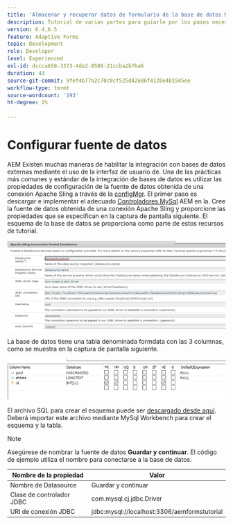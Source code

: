 ```yaml
---
title: 'Almacenar y recuperar datos de formulario de la base de datos MySQL: configurar fuente de datos'
description: Tutorial de varias partes para guiarle por los pasos necesarios para almacenar y recuperar datos de formulario
version: 6.4,6.5
feature: Adaptive Forms
topic: Development
role: Developer
level: Experienced
exl-id: dccca658-3373-4de2-8589-21ccba2b7ba6
duration: 43
source-git-commit: 9fef4b77a2c70c8cf525d42686f4120e481945ee
workflow-type: tm+mt
source-wordcount: '193'
ht-degree: 2%

---
```


# Configurar fuente de datos

AEM Existen muchas maneras de habilitar la integración con bases de datos externas mediante el uso de la interfaz de usuario de. Una de las prácticas más comunes y estándar de la integración de bases de datos es utilizar las propiedades de configuración de la fuente de datos obtenida de una conexión Apache Sling a través de la [configMgr](http://localhost:4502/system/console/configMgr).
El primer paso es descargar e implementar el adecuado [Controladores MySql](https://mvnrepository.com/artifact/mysql/mysql-connector-java) AEM en la.
Cree la fuente de datos obtenida de una conexión Apache Sling y proporcione las propiedades que se especifican en la captura de pantalla siguiente. El esquema de la base de datos se proporciona como parte de estos recursos de tutorial.

![data-source](assets/save-continue.PNG)

La base de datos tiene una tabla denominada formdata con las 3 columnas, como se muestra en la captura de pantalla siguiente.

![data-base](assets/data-base-tables.PNG)

El archivo SQL para crear el esquema puede ser [descargado desde aquí](assets/form-data-db.sql). Deberá importar este archivo mediante MySql Workbench para crear el esquema y la tabla.

>[!NOTE]
>Asegúrese de nombrar la fuente de datos **Guardar y continuar**. El código de ejemplo utiliza el nombre para conectarse a la base de datos.

| Nombre de la propiedad | Valor |
| ------------------------|---------------------------------------|
| Nombre de Datasource | Guardar y continuar |
| Clase de controlador JDBC | com.mysql.cj.jdbc.Driver |
| URI de conexión JDBC | jdbc:mysql://localhost:3306/aemformstutorial |

